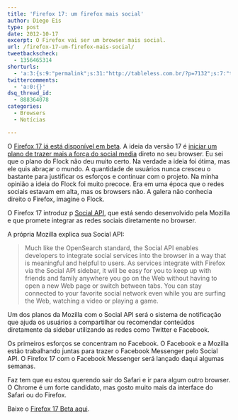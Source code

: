 ```yaml
---
title: 'Firefox 17: um firefox mais social'
author: Diego Eis
type: post
date: 2012-10-17
excerpt: O Firefox vai ser um browser mais social.
url: /firefox-17-um-firefox-mais-social/
tweetbackscheck:
  - 1356465314
shorturls:
  - 'a:3:{s:9:"permalink";s:31:"http://tableless.com.br/?p=7132";s:7:"tinyurl";s:26:"http://tinyurl.com/9urbrev";s:4:"isgd";s:19:"http://is.gd/4zVksN";}'
twittercomments:
  - 'a:0:{}'
dsq_thread_id:
  - 888364078
categories:
  - Browsers
  - Notícias

---
```

O [Firefox 17 já está disponível em beta][1]. A ideia da versão 17 é [iniciar um plano de trazer mais a força do social media][2] direto no seu browser. Eu sei que o plano do Flock não deu muito certo. Na verdade a ideia foi ótima, mas ele quis abraçar o mundo. A quantidade de usuários nunca cresceu o bastante para justificar os esforços e continuar com o projeto. Na minha opinião a ideia do Flock foi muito precoce. Era em uma época que o redes sociais estavam em alta, mas os browsers não. A galera não conhecia direito o Firefox, imagine o Flock.

O Firefox 17 introduz p [Social API][3], que está sendo desenvolvido pela Mozilla e que promete integrar as redes sociais diretamente no browser. 

A própria Mozilla explica sua Social API:

> Much like the OpenSearch standard, the Social API enables developers to integrate social services into the browser in a way that is meaningful and helpful to users. As services integrate with Firefox via the Social API sidebar, it will be easy for you to keep up with friends and family anywhere you go on the Web without having to open a new Web page or switch between tabs. You can stay connected to your favorite social network even while you are surfing the Web, watching a video or playing a game.

Um dos planos da Mozilla com o Social API será o sistema de notificação que ajuda os usuários a compartilhar ou recomendar conteúdos diretamente da sidebar utilizando as redes como Twitter e Facebook.

Os primeiros esforços se concentram no Facebook. O Facebook e a Mozilla estão trabalhando juntas para trazer o Facebook Messenger pelo Social API. O Firefox 17 com o Facebook Messenger será lançado daqui algumas semanas.

Faz tem que eu estou querendo sair do Safari e ir para algum outro browser. O Chrome é um forte candidato, mas gosto muito mais da interface do Safari ou do Firefox. 

Baixe o [Firefox 17 Beta aqui][1].

 [1]: https://www.mozilla.org/en-US/firefox/channel/#beta
 [2]: https://blog.mozilla.org/futurereleases/2012/07/06/bringing-social-to-firefox/
 [3]: https://blog.mozilla.org/futurereleases/2012/10/12/firefox-beta-introduces-preliminary-support-for-a-social-api/